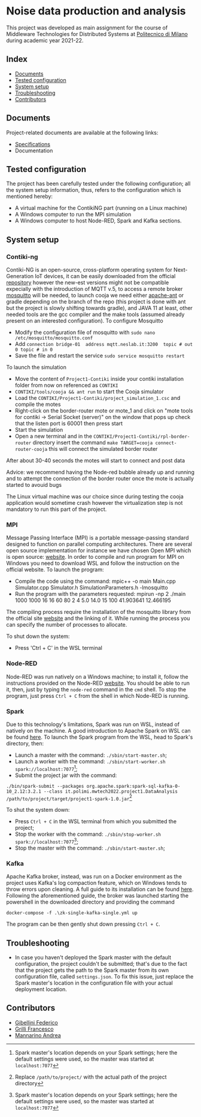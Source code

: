 # Noise data production and analysis
This project was developed as main assignment for the course of Middleware Technologies for Distributed Systems at [Politecnico di Milano](https://polimi.it) during academic year 2021-22.

## Index

- [Documents](#documents)
- [Tested configuration](#tested-configuration)
- [System setup](#system-setup)
- [Troubleshooting](#troubleshooting)
- [Contributors](#contributors)

## Documents

Project-related documents are available at the following links:
- [Specifications](https://github.com/Francesco-Grilli/MiddlewareTech2022/blob/main/Middleware%20Technologies%20Projects%202022.pdf)
- Documentation

## Tested configuration
The project has been carefully tested under the following configuration; all the system setup information, thus, refers to the configuration which is mentioned hereby: 
- A virtual machine for the ContikiNG part (running on a Linux machine)
- A Windows computer to run the MPI simulation
- A Windows computer to host Node-RED, Spark and Kafka sections.

## System setup
### Contiki-ng
Contiki-NG is an open-source, cross-platform operating system for Next-Generation IoT devices, it can be easily downloaded from the official [repository](https://github.com/contiki-ng/contiki-ng) however the new-est versions might not be compatible expecially with the introduction of MQTT v.5, to access a remote broker [mosquitto](https://mosquitto.org/download/) will be needed, to launch cooja we need either [apache-ant](https://ant.apache.org) or gradle depending on the branch of the repo (this project is done with ant but the project is slowly shifting towards gradle), and JAVA 11 at least, other needed tools are the gcc compiler and the make tools (assumed already present on an interested configuration).
To configure Mosquitto
- Modify the configuration file of mosquitto with `sudo nano /etc/mosquitto/mosquitto.conf`
- Add 
      `connection bridge-01 
	    address mqtt.neslab.it:3200 
      topic # out 0
	    topic # in 0`
- Save the file and restart the service `sudo service mosquitto restart`

To launch the simulation
- Move the content of `Project1-Contiki` inside your contiki installation folder from now on referenced as `CONTIKI`
- `CONTIKI/tools/cooja && ant run` to start the Cooja simulator
- Load the `CONTIKI/Project1-Contiki/project_simulation_1.csc` and compile the motes
- Right-click on the border-router mote or  mote_1 and click on "mote tools for contiki -> Serial Socket (server)" on the window that pops up check that the listen port is 60001 then press start
- Start the simulation
- Open a new terminal and in the `CONTIKI/Project1-Contiki/rpl-border-router` directory insert the command `make TARGET=cooja connect-router-cooja` this will connect the simulated border router

After about 30-40 seconds the motes will start to connect and post data

Advice: we recommend having the Node-red bubble already up and running and to attempt the connection of the border router once the mote is actually started to avouid bugs

The Linux virtual machine was our choice since during testing the cooja application would sometime crash however the virtualization step is not mandatory to run this part of the project. 


### MPI
Message Passing Interface (MPI) is a portable message-passing standard designed to function on parallel computing architectures. There are several open source implementation for instance we have chosen Open MPI which is open source: [website](https://www.open-mpi.org/).
In order to compile and run program for MPI on Windows you need to download WSL and follow the instruction on the official website.
To launch the program:
- Compile the code using the command: mpic++ -o main Main.cpp Simulator.cpp Simulator.h SimulationParameters.h -lmosquitto
- Run the program with the parameters requested: mpirun -np 2 ./main 1000 1000 16 16 60 80 2 4 5.0 14.0 15 100 41.903641 12.466195

The compiling process require the installation of the mosquitto library from the official site [website](https://mosquitto.org/download/) and the linking of it.
While running the process you can specify the number of processes to allocate.

To shut down the system:
- Press 'Ctrl + C' in the WSL terminal


### Node-RED
Node-RED was run natively on a Windows machine; to install it, follow the instructions provided on the Node-RED [website](https://nodered.org/docs/getting-started/local). You should be able to run it, then, just by typing the `node-red` command in the `cmd` shell.
To stop the program, just press `Ctrl + C` from the shell in which Node-RED is running.

### Spark
Due to this technology's limitations, Spark was run on WSL, instead of natively on the machine. A good introduction to Apache Spark on WSL can be found [here](https://nicolosonnino.it/spark-on-wsl/). 
To launch the Spark program from the WSL, head to Spark's directory, then:
- Launch a master with the command: `./sbin/start-master.sh`;
- Launch a worker with the command: `./sbin/start-worker.sh spark://localhost:7077`[^spark-master];
- Submit the project jar with the command: 

`./bin/spark-submit --packages org.apache.spark:spark-sql-kafka-0-10_2.12:3.2.1 --class it.polimi.mwtech2022.project1.DataAnalysis /path/to/project/target/project1-spark-1.0.jar`[^spark-submit]

To shut the system down:
- Press `Ctrl + C` in the WSL terminal from which you submitted the project;
- Stop the worker with the command: `./sbin/stop-worker.sh spark://localhost:7077`[^spark-master];
- Stop the master with the command: `./sbin/start-master.sh`;

### Kafka
Apache Kafka broker, instead, was run on a Docker environment as the project uses Kafka's log compaction feature, which on Windows tends to throw errors upon cleaning. A full guide to its installation can be found [here](https://www.youtube.com/watch?v=Zq8aMrRnvQE).
Following the aforementioned guide, the broker was launched starting the powershell in the downloaded directory and providing the command 

`docker-compose -f .\zk-single-kafka-single.yml up`

The program can be then gently shut down pressing `Ctrl + C`.

## Troubleshooting
- In case you haven't deployed the Spark master with the default configuration, the project couldn't be submitted; that's due to the fact that the project gets the path to the Spark master from its own configuration file, called `settings.json`. To fix this issue, just replace the Spark master's location in the configuration file with your actual deployment location.

## Contributors
- [Gibellini Federico](https://github.com/gblfrc)
- [Grilli Francesco](https://github.com/Francesco-Grilli)
- [Mannarino Andrea](https://github.com/AndreaMannarino)

[^spark-master]: Spark master's location depends on your Spark settings; here the default settings were used, so the master was started at `localhost:7077`
[^spark-submit]: Replace `/path/to/project/` with the actual path of the project directory
